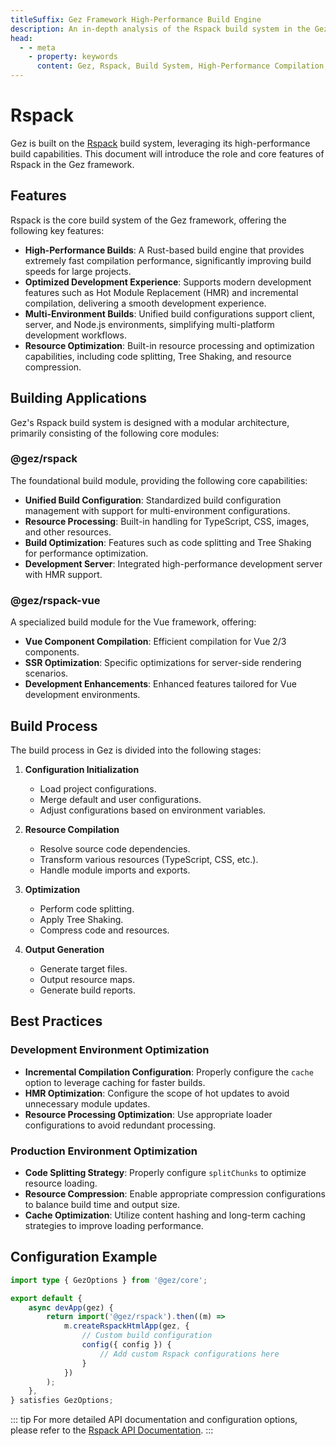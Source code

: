 ```yaml
---
titleSuffix: Gez Framework High-Performance Build Engine
description: An in-depth analysis of the Rspack build system in the Gez framework, including core features such as high-performance compilation, multi-environment builds, and resource optimization, helping developers build efficient and reliable modern web applications.
head:
  - - meta
    - property: keywords
      content: Gez, Rspack, Build System, High-Performance Compilation, Hot Module Replacement, Multi-Environment Build, Tree Shaking, Code Splitting, SSR, Resource Optimization, Development Efficiency, Build Tools
---
```


# Rspack

Gez is built on the [Rspack](https://rspack.dev/) build system, leveraging its high-performance build capabilities. This document will introduce the role and core features of Rspack in the Gez framework.

## Features

Rspack is the core build system of the Gez framework, offering the following key features:

- **High-Performance Builds**: A Rust-based build engine that provides extremely fast compilation performance, significantly improving build speeds for large projects.
- **Optimized Development Experience**: Supports modern development features such as Hot Module Replacement (HMR) and incremental compilation, delivering a smooth development experience.
- **Multi-Environment Builds**: Unified build configurations support client, server, and Node.js environments, simplifying multi-platform development workflows.
- **Resource Optimization**: Built-in resource processing and optimization capabilities, including code splitting, Tree Shaking, and resource compression.

## Building Applications

Gez's Rspack build system is designed with a modular architecture, primarily consisting of the following core modules:

### @gez/rspack

The foundational build module, providing the following core capabilities:

- **Unified Build Configuration**: Standardized build configuration management with support for multi-environment configurations.
- **Resource Processing**: Built-in handling for TypeScript, CSS, images, and other resources.
- **Build Optimization**: Features such as code splitting and Tree Shaking for performance optimization.
- **Development Server**: Integrated high-performance development server with HMR support.

### @gez/rspack-vue

A specialized build module for the Vue framework, offering:

- **Vue Component Compilation**: Efficient compilation for Vue 2/3 components.
- **SSR Optimization**: Specific optimizations for server-side rendering scenarios.
- **Development Enhancements**: Enhanced features tailored for Vue development environments.

## Build Process

The build process in Gez is divided into the following stages:

1. **Configuration Initialization**
   - Load project configurations.
   - Merge default and user configurations.
   - Adjust configurations based on environment variables.

2. **Resource Compilation**
   - Resolve source code dependencies.
   - Transform various resources (TypeScript, CSS, etc.).
   - Handle module imports and exports.

3. **Optimization**
   - Perform code splitting.
   - Apply Tree Shaking.
   - Compress code and resources.

4. **Output Generation**
   - Generate target files.
   - Output resource maps.
   - Generate build reports.

## Best Practices

### Development Environment Optimization

- **Incremental Compilation Configuration**: Properly configure the `cache` option to leverage caching for faster builds.
- **HMR Optimization**: Configure the scope of hot updates to avoid unnecessary module updates.
- **Resource Processing Optimization**: Use appropriate loader configurations to avoid redundant processing.

### Production Environment Optimization

- **Code Splitting Strategy**: Properly configure `splitChunks` to optimize resource loading.
- **Resource Compression**: Enable appropriate compression configurations to balance build time and output size.
- **Cache Optimization**: Utilize content hashing and long-term caching strategies to improve loading performance.

## Configuration Example

```ts title="src/entry.node.ts"
import type { GezOptions } from '@gez/core';

export default {
    async devApp(gez) {
        return import('@gez/rspack').then((m) =>
            m.createRspackHtmlApp(gez, {
                // Custom build configuration
                config({ config }) {
                    // Add custom Rspack configurations here
                }
            })
        );
    },
} satisfies GezOptions;
```

::: tip
For more detailed API documentation and configuration options, please refer to the [Rspack API Documentation](/api/app/rspack.html).
:::
